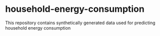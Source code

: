 # household-energy-consumption
This repository contains synthetically generated data used for predicting household energy consumption
